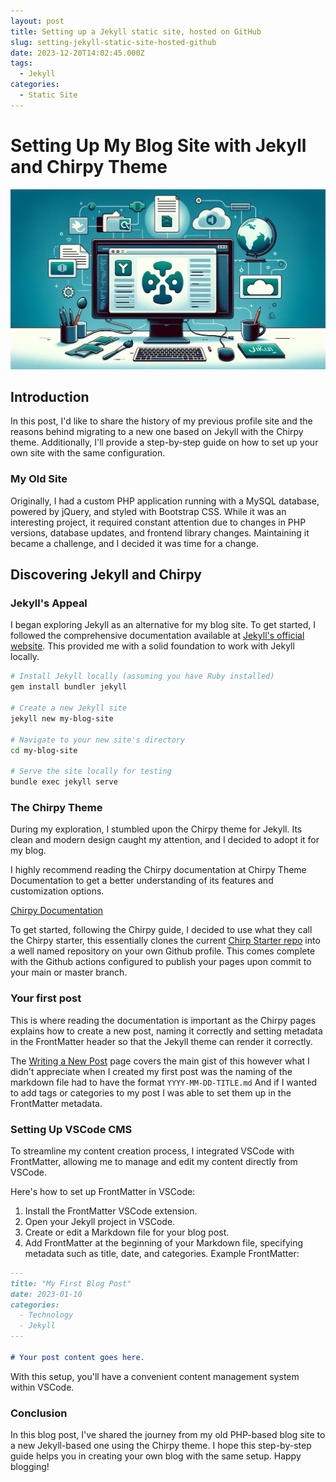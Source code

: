 ```yaml
---
layout: post
title: Setting up a Jekyll static site, hosted on GitHub
slug: setting-jekyll-static-site-hosted-github
date: 2023-12-20T14:02:45.000Z
tags:
  - Jekyll
categories:
  - Static Site
---
```


# Setting Up My Blog Site with Jekyll and Chirpy Theme

![Image about setting up Jekyll static site hosted on GitHub](/assets/img/posts/Jekyll-Site-Setup.png)

## Introduction

In this post, I'd like to share the history of my previous profile site and the reasons behind migrating to a new one based on Jekyll with the Chirpy theme. Additionally, I'll provide a step-by-step guide on how to set up your own site with the same configuration.

### My Old Site

Originally, I had a custom PHP application running with a MySQL database, powered by jQuery, and styled with Bootstrap CSS. While it was an interesting project, it required constant attention due to changes in PHP versions, database updates, and frontend library changes. Maintaining it became a challenge, and I decided it was time for a change.

## Discovering Jekyll and Chirpy

### Jekyll's Appeal

I began exploring Jekyll as an alternative for my blog site. To get started, I followed the comprehensive documentation available at [Jekyll's official website](https://jekyllrb.com/docs/). This provided me with a solid foundation to work with Jekyll locally.

```bash
# Install Jekyll locally (assuming you have Ruby installed)
gem install bundler jekyll

# Create a new Jekyll site
jekyll new my-blog-site

# Navigate to your new site's directory
cd my-blog-site

# Serve the site locally for testing
bundle exec jekyll serve
```

### The Chirpy Theme

During my exploration, I stumbled upon the Chirpy theme for Jekyll. Its clean and modern design caught my attention, and I decided to adopt it for my blog.

I highly recommend reading the Chirpy documentation at Chirpy Theme Documentation to get a better understanding of its features and customization options.

[Chirpy Documentation](https://chirpy.cotes.page/)

To get started, following the Chirpy guide, I decided to use what they call the Chirpy starter, this essentially clones the current [Chirp Starter repo](https://github.com/cotes2020/chirpy-starter) into a well named repository on your own Github profile. This comes complete with the Github actions configured to publish your pages upon commit to your main or master branch.

### Your first post

This is where reading the documentation is important as the Chirpy pages explains how to create a new post, naming it correctly and setting metadata in the FrontMatter header so that the Jekyll theme can render it correctly.

The [Writing a New Post](https://chirpy.cotes.page/posts/write-a-new-post/) page covers the main gist of this however what I didn't appreciate when I created my first post was the naming of the markdown file had to have the format `YYYY-MM-DD-TITLE.md` And if I wanted to add tags or categories to my post I was able to set them up in the FrontMatter metadata.

### Setting Up VSCode CMS

To streamline my content creation process, I integrated VSCode with FrontMatter, allowing me to manage and edit my content directly from VSCode.

Here's how to set up FrontMatter in VSCode:

1. Install the FrontMatter VSCode extension.
2. Open your Jekyll project in VSCode.
3. Create or edit a Markdown file for your blog post.
4. Add FrontMatter at the beginning of your Markdown file, specifying metadata such as title, date, and categories.
Example FrontMatter:

```markdown
---
title: "My First Blog Post"
date: 2023-01-10
categories:
  - Technology
  - Jekyll
---

# Your post content goes here.

```

With this setup, you'll have a convenient content management system within VSCode.

### Conclusion

In this blog post, I've shared the journey from my old PHP-based blog site to a new Jekyll-based one using the Chirpy theme. I hope this step-by-step guide helps you in creating your own blog with the same setup. Happy blogging!